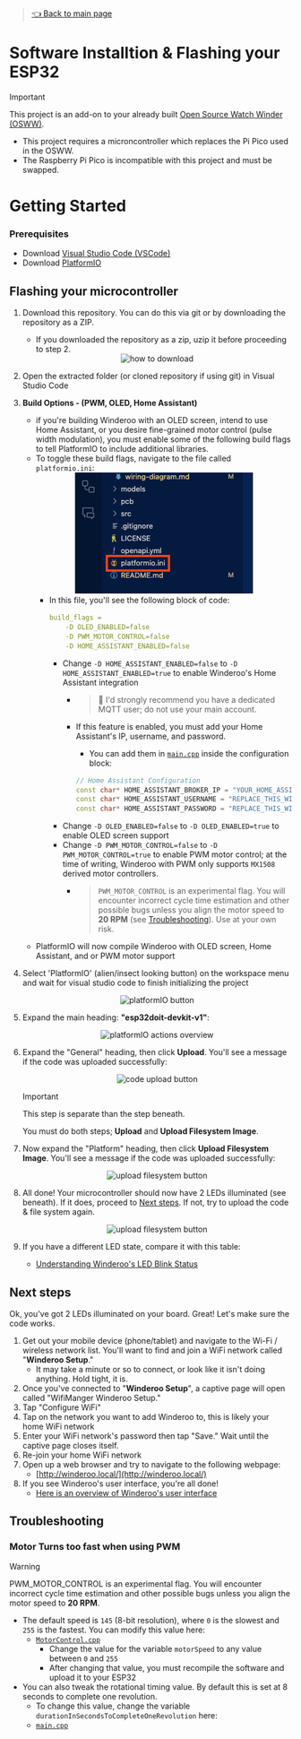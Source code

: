 > [👈 Back to main page](../README.md)

# Software Installtion & Flashing your ESP32

> [!IMPORTANT]
> This project is an add-on to your already built [Open Source Watch Winder (OSWW)](https://github.com/mwood77/osww).

- This project requires a microncontroller which replaces the Pi Pico used in the OSWW.
- The Raspberry Pi Pico is incompatible with this project and must be swapped.


# Getting Started

### Prerequisites
- Download [Visual Studio Code (VSCode)](https://code.visualstudio.com/download)
- Download [PlatformIO](https://platformio.org/install/ide?install=vscode)

## Flashing your microcontroller

1. Download this repository. You can do this via git or by downloading the repository as a ZIP.
    - If you downloaded the repository as a zip, uzip it before proceeding to step 2.
    <div align="center"><img src="images/download_directory.png" alt="how to download"></div>
1. Open the extracted folder (or cloned repository if using git) in Visual Studio Code
1. **Build Options - (PWM, OLED, Home Assistant)**
    -  if you're building Winderoo with an OLED screen, intend to use Home Assistant, or you desire fine-grained motor control (pulse width modulation), you must enable some of the following build flags to tell PlatformIO to include additional libraries.
    - To toggle these build flags, navigate to the file called `platformio.ini`:
            <div align="center"><img src="images/platformio-ini.png" alt="how to download"></div>
        - In this file, you'll see the following block of code:
            ```yml
            build_flags =
                -D OLED_ENABLED=false
                -D PWM_MOTOR_CONTROL=false
                -D HOME_ASSISTANT_ENABLED=false
            ```
            - Change `-D HOME_ASSISTANT_ENABLED=false` to `-D HOME_ASSISTANT_ENABLED=true` to enable Winderoo's Home Assistant integration
                - > 🚦 I'd strongly recommend you have a dedicated MQTT user; do not use your main account.

                - If this feature is enabled, you must add your Home Assistant's IP, username, and password.
                    - You can add them in [`main.cpp`](https://github.com/mwood77/winderoo/blob/main/src/platformio/osww-server/src/main.cpp#L51-L54) inside the configuration block:
                    ```cpp
                    // Home Assistant Configuration
                    const char* HOME_ASSISTANT_BROKER_IP = "YOUR_HOME_ASSISTANT_IP";
                    const char* HOME_ASSISTANT_USERNAME = "REPLACE_THIS_WITH_HOME_ASSISTANT_LOGIN_USERNAME";
                    const char* HOME_ASSISTANT_PASSWORD = "REPLACE_THIS_WITH_HOME_ASSISTANT_LOGIN_PASSWORD";
                    ```
            - Change `-D OLED_ENABLED=false` to `-D OLED_ENABLED=true` to enable OLED screen support
            - Change `-D PWM_MOTOR_CONTROL=false` to `-D PWM_MOTOR_CONTROL=true` to enable PWM motor control; at the time of writing, Winderoo with PWM only supports `MX1508` derived motor controllers.
                - > `PWM_MOTOR_CONTROL` is an experimental flag. You will encounter incorrect cycle time estimation and other possible bugs unless you align the motor speed to **20 RPM** (see [Troubleshooting](#troubleshooting)). Use at your own risk.
    - PlatformIO will now compile Winderoo with OLED screen, Home Assistant, and or PWM motor support
1. Select 'PlatformIO' (alien/insect looking button) on the workspace menu and wait for visual studio code to finish initializing the project
    <div align="center"><img src="images/platformIO.png" alt="platformIO button"></div>
1. Expand the main heading: **"esp32doit-devkit-v1"**:
    <div align="center"><img src="images/platformio_project_menu.png" alt="platformIO actions overview"></div>
1. Expand the "General" heading, then click **Upload**. You'll see a message if the code was uploaded successfully:
    <div align="center"><img src="images/code_uploaded.png" alt="code upload button"></div>

    > [!IMPORTANT]
    > This step is separate than the step beneath.
    > 
    > You must do both steps; **Upload** and **Upload Filesystem Image**.
1. Now expand the "Platform" heading, then click **Upload Filesystem Image**. You'll see a message if the code was uploaded successfully:
    <div align="center"><img src="images/code_uploaded.png" alt="upload filesystem button"></div>
1. All done! Your microcontroller should now have 2 LEDs illuminated (see beneath). If it does, proceed to [Next steps](#next-steps). If not, try to upload the code & file system again.
    <div align="center"><img src="images/led_states/blue_on.png" alt="upload filesystem button" height="300"></div>
1. If you have a different LED state, compare it with this table:
    - [Understanding Winderoo's LED Blink Status](user-manual.md#understanding-winderoos-led-blink-status)

## Next steps

Ok, you've got 2 LEDs illuminated on your board. Great! Let's make sure the code works.

1. Get out your mobile device (phone/tablet) and navigate to the Wi-Fi / wireless network list. You'll want to find and join a WiFi network called "**Winderoo Setup**."
    - It may take a minute or so to connect, or look like it isn't doing anything. Hold tight, it is.
1. Once you've connected to "**Winderoo Setup**", a captive page will open called "WifiManger Winderoo Setup."
1. Tap "Configure WiFi"
1. Tap on the network you want to add Winderoo to, this is likely your home WiFi network
1. Enter your WiFi network's password then tap "Save." Wait until the captive page closes itself.
1. Re-join your home WiFi network
1. Open up a web browser and try to navigate to the following webpage:
    - [http://winderoo.local/](http://winderoo.local/)
1. If you see Winderoo's user interface, you're all done!
    - [Here is an overview of Winderoo's user interface](./user-manual.md)

## Troubleshooting
### Motor Turns too fast when using PWM
> [!WARNING]
> PWM_MOTOR_CONTROL is an experimental flag. You will encounter incorrect cycle time estimation and other possible bugs unless you align the motor speed to **20 RPM**.

- The default speed is `145` (8-bit resolution), where `0` is the slowest and `255` is the fastest. You can modify this value here:
    - [`MotorControl.cpp`](../src/platformio/osww-server/src/utils/MotorControl.cpp#L7)
        - Change the value for the variable `motorSpeed` to any value between `0` and `255`
        - After changing that value, you must recompile the software and upload it to your ESP32
- You can also tweak the rotational timing value. By default this is set at 8 seconds to complete one revolution.
    - To change this value, change the variable `durationInSecondsToCompleteOneRevolution` here:
    -  [`main.cpp`](../src/platformio/osww-server/src/main.cpp#L38)

